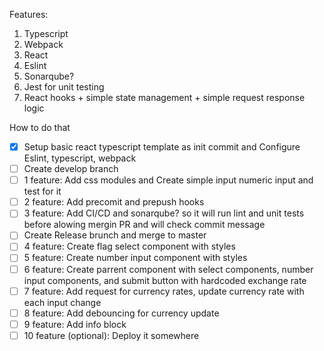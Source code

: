 Features:
1. Typescript
2. Webpack
3. React
4. Eslint
5. Sonarqube?
6. Jest for unit testing
7. React hooks + simple state management + simple request response logic

How to do that
- [X] Setup basic react typescript template as init commit and Configure Eslint, typescript, webpack
- [ ] Create develop branch
- [ ] 1 feature: Add css modules and Create simple input numeric input and test for it
- [ ] 2 feature: Add precomit and prepush hooks
- [ ] 3 feature: Add CI/CD and sonarqube? so it will run lint and unit tests before alowing mergin PR and will check commit message
- [ ] Create Release brunch and merge to master
- [ ] 4 feature: Create flag select component with styles
- [ ] 5 feature: Create number input component with styles
- [ ] 6 feature: Create parrent component with select components, number input components, and submit button with hardcoded exchange rate
- [ ] 7 feature: Add request for currency rates, update currency rate with each input change
- [ ] 8 feature: Add debouncing for currency update
- [ ] 9 feature: Add info block
- [ ] 10 feature (optional): Deploy it somewhere